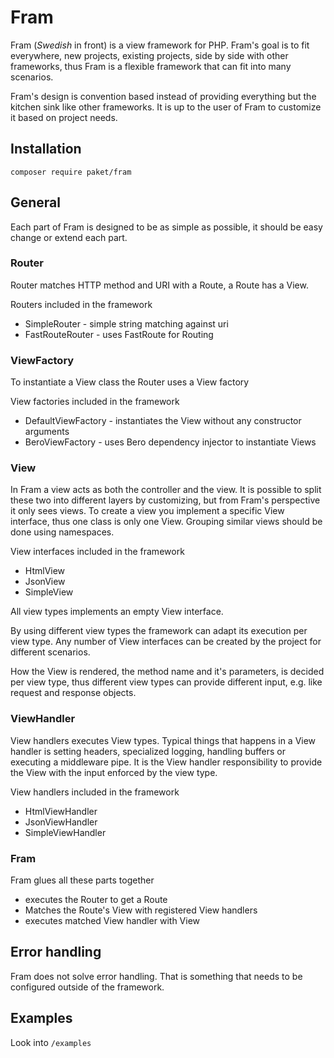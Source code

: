 # Fram

Fram (_Swedish_ in front) is a view framework for PHP. Fram's goal is to fit everywhere, new projects, existing projects,
side by side with other frameworks, thus Fram is a flexible framework that can fit into many scenarios.

Fram's design is convention based instead of providing everything but the kitchen sink like other frameworks. It is  up to the user of Fram to customize it based on project needs.

## Installation

`composer require paket/fram`

## General

Each part of Fram is designed to be as simple as possible, it should be easy change or extend each part. 

### Router

Router matches HTTP method and URI with a Route, a Route has a View.

Routers included in the framework

* SimpleRouter - simple string matching against uri
* FastRouteRouter - uses FastRoute for Routing

### ViewFactory

To instantiate a View class the Router uses a View factory

View factories included in the framework

* DefaultViewFactory - instantiates the View without any constructor arguments
* BeroViewFactory - uses Bero dependency injector to instantiate Views

### View

In Fram a view acts as both the controller and the view. It is possible to split these two into different layers by  customizing, but from Fram's perspective it only sees views. To create a view you implement a specific View interface, 
thus one class is only one View. Grouping similar views should be done using namespaces. 

View interfaces included in the framework

* HtmlView
* JsonView
* SimpleView

All view types implements an empty View interface.

By using different view types the framework can adapt its execution per view type. Any number of View interfaces can be created by the project for different scenarios.

How the View is rendered, the method name and it's parameters, is decided per view type, thus different view types can provide different input, e.g. like request and response objects.

### ViewHandler

View handlers executes View types. Typical things that happens in a View handler is setting headers, specialized logging, handling buffers or executing a middleware pipe. It is the View handler responsibility to provide the View with the input enforced by the view type.

View handlers included in the framework

* HtmlViewHandler
* JsonViewHandler
* SimpleViewHandler

### Fram

Fram glues all these parts together

* executes the Router to get a Route
* Matches the Route's View with registered View handlers
* executes matched View handler with View 

## Error handling

Fram does not solve error handling. That is something that needs to be configured outside 
of the framework.

## Examples

Look into `/examples` 
